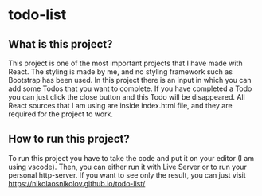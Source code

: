 # todo-list
## What is this project?
This project is one of the most important projects that I have made with React. The styling is made by me, and no styling framework such as Bootstrap has been used. In this project there is an input in which you can add some Todos that you want to complete. If you have completed a Todo you can just click the close button and this Todo will be disappeared. All React sources that I am using are inside index.html file, and they are required for the project to work.
## How to run this project?
To run this project you have to take the code and put it on your editor (I am using vscode). Then, you can either run it with Live Server or to run your personal http-server. If you want to see only the result, you can just visit https://nikolaosnikolov.github.io/todo-list/
